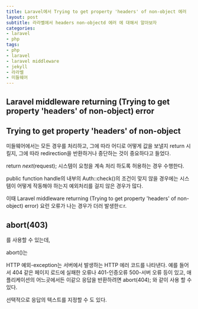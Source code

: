 ```yaml
---
title: Laravel에서 Trying to get property 'headers' of non-object 에러
layout: post
subtitle: 라라벨에서 headers non-objectd 에러 에 대해서 알아보자
categories:
- laravel
- php
tags:
- php
- laravel
- laravel middleware
- jekyll
- 라라벨
- 미들웨어
---
```


## Laravel middleware returning (Trying to get property 'headers' of non-object) error

## Trying to get property 'headers' of non-object
미들웨어에서는 모든 경우를 처리하고, 그에 따라 어디로 어떻게 값을 보낼지 return 시킬지, 그에 따라 redirection을 반환하거나 중단하는 것이 중요하다고 들었다.

return $next($request); 
시스템이 요청을 계속 처리 하도록 허용하는 경우 수행한다.

public function handle의 내부의 
Auth::check()의 조건이 맞지 않을 경우에는
시스템이 어떻게 작동해야 하는지 예외처리를 걸지 않은 경우가 많다.

이때 
Laravel middleware returning 
(Trying to get property 'headers' of non-object) error)
요런 오류가 나는 경우가 더러 발생한ㄷr.


## abort(403)   
를 사용할 수 있는데,

abort()는

HTTP 예외-exception는
서버에서 발생하는 HTTP 에러 코드를 나타낸다. 
예를 들어서 404 같은 페이지 로드에 실패한 오류나 
401-인증오류
500-서버 오류 등이 있고, 
애플리케이션의 어느곳에서든 이같으 응답을 반환하려면 
abort(404); 와 같이 사용 할 수 있다.

선택적으로 응답의 텍스트를 지정할 수 도 있다.
